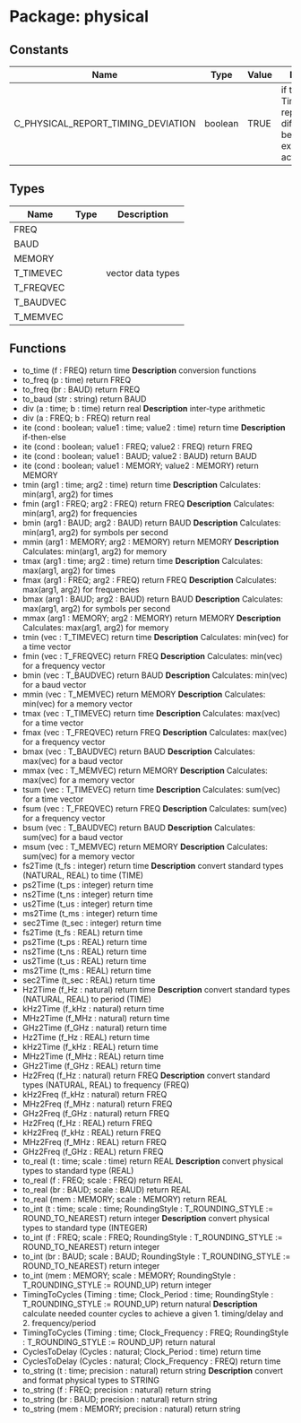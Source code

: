 # Package: physical
## Constants
| Name                               | Type    | Value | Description                                                                   |
| ---------------------------------- | ------- | ----- | ----------------------------------------------------------------------------- |
| C_PHYSICAL_REPORT_TIMING_DEVIATION | boolean |  TRUE | if true: TimingToCycles reports difference between expected and actual result |
## Types
| Name      | Type | Description       |
| --------- | ---- | ----------------- |
| FREQ      |      |                   |
| BAUD      |      |                   |
| MEMORY    |      |                   |
| T_TIMEVEC |      | vector data types |
| T_FREQVEC |      |                   |
| T_BAUDVEC |      |                   |
| T_MEMVEC  |      |                   |
## Functions
- to_time <font id="function_arguments">(f : FREQ)</font> <font id="function_return">return time</font>
**Description**
conversion functions
- to_freq <font id="function_arguments">(p : time)</font> <font id="function_return">return FREQ</font>
- to_freq <font id="function_arguments">(br : BAUD)</font> <font id="function_return">return FREQ</font>
- to_baud <font id="function_arguments">(str : string)</font> <font id="function_return">return BAUD</font>
- div <font id="function_arguments">(a : time; b : time)</font> <font id="function_return">return real</font>
**Description**
inter-type arithmetic
- div <font id="function_arguments">(a : FREQ; b : FREQ)</font> <font id="function_return">return real</font>
- ite <font id="function_arguments">(cond : boolean; value1 : time;	value2 : time)</font> <font id="function_return">return time</font>
**Description**
if-then-else
- ite <font id="function_arguments">(cond : boolean; value1 : FREQ;	value2 : FREQ)</font> <font id="function_return">return FREQ</font>
- ite <font id="function_arguments">(cond : boolean; value1 : BAUD;	value2 : BAUD)</font> <font id="function_return">return BAUD</font>
- ite <font id="function_arguments">(cond : boolean; value1 : MEMORY;	value2 : MEMORY)</font> <font id="function_return">return MEMORY</font>
- tmin <font id="function_arguments">(arg1 : time; arg2 : time)</font> <font id="function_return">return time</font>
**Description**
Calculates: min(arg1, arg2) for times
- fmin <font id="function_arguments">(arg1 : FREQ; arg2 : FREQ)</font> <font id="function_return">return FREQ</font>
**Description**
Calculates: min(arg1, arg2) for frequencies
- bmin <font id="function_arguments">(arg1 : BAUD; arg2 : BAUD)</font> <font id="function_return">return BAUD</font>
**Description**
Calculates: min(arg1, arg2) for symbols per second
- mmin <font id="function_arguments">(arg1 : MEMORY; arg2 : MEMORY)</font> <font id="function_return">return MEMORY</font>
**Description**
Calculates: min(arg1, arg2) for memory
- tmax <font id="function_arguments">(arg1 : time; arg2 : time)</font> <font id="function_return">return time</font>
**Description**
Calculates: max(arg1, arg2) for times
- fmax <font id="function_arguments">(arg1 : FREQ; arg2 : FREQ)</font> <font id="function_return">return FREQ</font>
**Description**
Calculates: max(arg1, arg2) for frequencies
- bmax <font id="function_arguments">(arg1 : BAUD; arg2 : BAUD)</font> <font id="function_return">return BAUD</font>
**Description**
Calculates: max(arg1, arg2) for symbols per second
- mmax <font id="function_arguments">(arg1 : MEMORY; arg2 : MEMORY)</font> <font id="function_return">return MEMORY</font>
**Description**
Calculates: max(arg1, arg2) for memory
- tmin <font id="function_arguments">(vec : T_TIMEVEC)</font> <font id="function_return">return time</font>
**Description**
Calculates: min(vec) for a time vector
- fmin <font id="function_arguments">(vec : T_FREQVEC)</font> <font id="function_return">return FREQ</font>
**Description**
Calculates: min(vec) for a frequency vector
- bmin <font id="function_arguments">(vec : T_BAUDVEC)</font> <font id="function_return">return BAUD</font>
**Description**
Calculates: min(vec) for a baud vector
- mmin <font id="function_arguments">(vec : T_MEMVEC)</font> <font id="function_return">return MEMORY</font>
**Description**
Calculates: min(vec) for a memory vector
- tmax <font id="function_arguments">(vec : T_TIMEVEC)</font> <font id="function_return">return time</font>
**Description**
Calculates: max(vec) for a time vector
- fmax <font id="function_arguments">(vec : T_FREQVEC)</font> <font id="function_return">return FREQ</font>
**Description**
Calculates: max(vec) for a frequency vector
- bmax <font id="function_arguments">(vec : T_BAUDVEC)</font> <font id="function_return">return BAUD</font>
**Description**
Calculates: max(vec) for a baud vector
- mmax <font id="function_arguments">(vec : T_MEMVEC)</font> <font id="function_return">return MEMORY</font>
**Description**
Calculates: max(vec) for a memory vector
- tsum <font id="function_arguments">(vec : T_TIMEVEC)</font> <font id="function_return">return time</font>
**Description**
Calculates: sum(vec) for a time vector
- fsum <font id="function_arguments">(vec : T_FREQVEC)</font> <font id="function_return">return FREQ</font>
**Description**
Calculates: sum(vec) for a frequency vector
- bsum <font id="function_arguments">(vec : T_BAUDVEC)</font> <font id="function_return">return BAUD</font>
**Description**
Calculates: sum(vec) for a baud vector
- msum <font id="function_arguments">(vec : T_MEMVEC)</font> <font id="function_return">return MEMORY</font>
**Description**
Calculates: sum(vec) for a memory vector
- fs2Time <font id="function_arguments">(t_fs : integer)</font> <font id="function_return">return time</font>
**Description**
convert standard types (NATURAL, REAL) to time (TIME)
- ps2Time <font id="function_arguments">(t_ps : integer)</font> <font id="function_return">return time</font>
- ns2Time <font id="function_arguments">(t_ns : integer)</font> <font id="function_return">return time</font>
- us2Time <font id="function_arguments">(t_us : integer)</font> <font id="function_return">return time</font>
- ms2Time <font id="function_arguments">(t_ms : integer)</font> <font id="function_return">return time</font>
- sec2Time <font id="function_arguments">(t_sec : integer)</font> <font id="function_return">return time</font>
- fs2Time <font id="function_arguments">(t_fs : REAL)</font> <font id="function_return">return time</font>
- ps2Time <font id="function_arguments">(t_ps : REAL)</font> <font id="function_return">return time</font>
- ns2Time <font id="function_arguments">(t_ns : REAL)</font> <font id="function_return">return time</font>
- us2Time <font id="function_arguments">(t_us : REAL)</font> <font id="function_return">return time</font>
- ms2Time <font id="function_arguments">(t_ms : REAL)</font> <font id="function_return">return time</font>
- sec2Time <font id="function_arguments">(t_sec : REAL)</font> <font id="function_return">return time</font>
- Hz2Time <font id="function_arguments">(f_Hz : natural)</font> <font id="function_return">return time</font>
**Description**
convert standard types (NATURAL, REAL) to period (TIME)
- kHz2Time <font id="function_arguments">(f_kHz : natural)</font> <font id="function_return">return time</font>
- MHz2Time <font id="function_arguments">(f_MHz : natural)</font> <font id="function_return">return time</font>
- GHz2Time <font id="function_arguments">(f_GHz : natural)</font> <font id="function_return">return time</font>
- Hz2Time <font id="function_arguments">(f_Hz : REAL)</font> <font id="function_return">return time</font>
- kHz2Time <font id="function_arguments">(f_kHz : REAL)</font> <font id="function_return">return time</font>
- MHz2Time <font id="function_arguments">(f_MHz : REAL)</font> <font id="function_return">return time</font>
- GHz2Time <font id="function_arguments">(f_GHz : REAL)</font> <font id="function_return">return time</font>
- Hz2Freq <font id="function_arguments">(f_Hz : natural)</font> <font id="function_return">return FREQ</font>
**Description**
convert standard types (NATURAL, REAL) to frequency (FREQ)
- kHz2Freq <font id="function_arguments">(f_kHz : natural)</font> <font id="function_return">return FREQ</font>
- MHz2Freq <font id="function_arguments">(f_MHz : natural)</font> <font id="function_return">return FREQ</font>
- GHz2Freq <font id="function_arguments">(f_GHz : natural)</font> <font id="function_return">return FREQ</font>
- Hz2Freq <font id="function_arguments">(f_Hz : REAL)</font> <font id="function_return">return FREQ</font>
- kHz2Freq <font id="function_arguments">(f_kHz : REAL)</font> <font id="function_return">return FREQ</font>
- MHz2Freq <font id="function_arguments">(f_MHz : REAL)</font> <font id="function_return">return FREQ</font>
- GHz2Freq <font id="function_arguments">(f_GHz : REAL)</font> <font id="function_return">return FREQ</font>
- to_real <font id="function_arguments">(t : time;			scale : time)</font> <font id="function_return">return REAL</font>
**Description**
convert physical types to standard type (REAL)
- to_real <font id="function_arguments">(f : FREQ;			scale : FREQ)</font> <font id="function_return">return REAL</font>
- to_real <font id="function_arguments">(br : BAUD;			scale : BAUD)</font> <font id="function_return">return REAL</font>
- to_real <font id="function_arguments">(mem : MEMORY;	scale : MEMORY)</font> <font id="function_return">return REAL</font>
- to_int <font id="function_arguments">(t : time;			scale : time;		RoundingStyle : T_ROUNDING_STYLE := ROUND_TO_NEAREST)</font> <font id="function_return">return integer</font>
**Description**
convert physical types to standard type (INTEGER)
- to_int <font id="function_arguments">(f : FREQ;			scale : FREQ;		RoundingStyle : T_ROUNDING_STYLE := ROUND_TO_NEAREST)</font> <font id="function_return">return integer</font>
- to_int <font id="function_arguments">(br : BAUD;		scale : BAUD;		RoundingStyle : T_ROUNDING_STYLE := ROUND_TO_NEAREST)</font> <font id="function_return">return integer</font>
- to_int <font id="function_arguments">(mem : MEMORY;	scale : MEMORY;	RoundingStyle : T_ROUNDING_STYLE := ROUND_UP)</font> <font id="function_return">return integer</font>
- TimingToCycles <font id="function_arguments">(Timing : time; Clock_Period			: time; RoundingStyle : T_ROUNDING_STYLE := ROUND_UP)</font> <font id="function_return">return natural</font>
**Description**
calculate needed counter cycles to achieve a given 1. timing/delay and 2. frequency/period
- TimingToCycles <font id="function_arguments">(Timing : time; Clock_Frequency	: FREQ; RoundingStyle : T_ROUNDING_STYLE := ROUND_UP)</font> <font id="function_return">return natural</font>
- CyclesToDelay <font id="function_arguments">(Cycles : natural; Clock_Period			: time)</font> <font id="function_return">return time</font>
- CyclesToDelay <font id="function_arguments">(Cycles : natural; Clock_Frequency	: FREQ)</font> <font id="function_return">return time</font>
- to_string <font id="function_arguments">(t : time; precision : natural)</font> <font id="function_return">return string</font>
**Description**
convert and format physical types to STRING
- to_string <font id="function_arguments">(f : FREQ; precision : natural)</font> <font id="function_return">return string</font>
- to_string <font id="function_arguments">(br : BAUD; precision : natural)</font> <font id="function_return">return string</font>
- to_string <font id="function_arguments">(mem : MEMORY; precision : natural)</font> <font id="function_return">return string</font>
